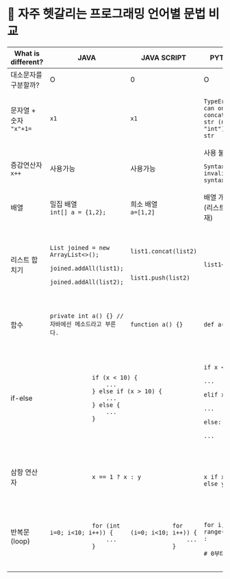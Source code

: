 # 📌 자주 헷갈리는 프로그래밍 언어별 문법 비교

<table>
    <thead>
        <tr>
            <th width="50px">What is different?</th>
            <th width="50px">JAVA</th>
            <th width="50px">JAVA SCRIPT</th>
            <th width="50px">PYTHON</th>
        </tr>
    </thead>
    <tbody>
        <tr>
            <td>대소문자를 구분할까?<br/></td>
            <td>O</td>
            <td>0</td>
            <td>O</td>
        </tr>
        <tr>
            <td>문자열 + 숫자<br/><code>"x"+1=</code></td>
            <td><pre><code>x1</code></pre></td>
            <td><pre><code>x1</code></pre></td>
            <td><pre><code>TypeError: can only concatenate str (not "int") to str</code></pre></td>
        </tr>
        <tr>
            <td>증감연산자<br/><code>x++</code></td>
            <td>사용가능</td>
            <td>사용가능</td>
            <td>사용 불가능<br/><pre><code>SyntaxError: invalid syntax</code></pre></td>
        </tr>
        <tr>
            <td>배열</td>
            <td>밀집 배열<br/><code>int[] a = {1,2};</code></td>
            <td>희소 배열<br/><code>a=[1,2]</code></td>
            <td>배열 개념 없음(리스트만 존재)</td>
        </tr>
        <tr>
            <td>리스트 합치기</td>
            <td>
                <pre>
                    <code class="language-html">
                        List<String> joined = new ArrayList<>();
                        joined.addAll(list1);
                        joined.addAll(list2);
                    </code>
                </pre>
            </td>
            <td>
                <pre><code>list1.concat(list2)</code></pre><br/>
                <pre><code>list1.push(list2)</code></pre>
            </td>
            <td><pre><code>list1+list2</code></pre></td>
        </tr>
        <tr>
            <td>함수</td>
            <td><pre><code>private int a() {} //자바에선 메소드라고 부른다.</code></pre></td>
            <td><pre><code>function a() {}</code></pre></td>
            <td><pre><code>def a():</code></pre></td>
        </tr>
        <tr>
            <td>if-else</td>
            <td colspan=2><pre><code>
            if (x < 10) {
                ...
            } else if (x > 10) {
                ...
            } else {
                ...
            }
            </code></pre></td>
            <td><pre><code>
            if x < 10:
                ...
            elif x > 10:
                ...
            else:
                ...
            </code></pre></td>
        </tr>
        <tr>
            <td>삼항 연산자</td>
            <td colspan=2><pre><code>
            x == 1 ? x : y
            </code></pre></td>
            <td><pre><code>
            x if x == 1 else y
            </code></pre></td>
        </tr>
        <tr>
            <td>반복문(loop)</td>
            <td><pre><code>
            for (int i=0; i<10; i++)) {
                ...
            }
            </code></pre></td>
            <td><pre><code>
            for (i=0; i<10; i++)) {
                ...
            }
            </code></pre></td>
            <td><pre><code>
            for i, x in range(0,10) :
                # 0부터 9까지 
            </code></pre></td>
        </tr>
    </tbody>
</table>
